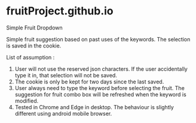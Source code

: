 # fruitProject.github.io
 Simple Fruit Dropdown

Simple fruit suggestion based on past uses of the keywords.
The selection is saved in the cookie.

List of assumption :
1. User will not use the reserved json characters. If the user accidentally type it in, that selection will not be saved.
2. The cookie is only be kept for two days since the last saved.
3. User always need to type the keyword before selecting the fruit. The suggestion for fruit combo box will be refreshed when the keyword is modified.
4. Tested in Chrome and Edge in desktop. The behaviour is slightly different using android mobile browser.
